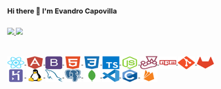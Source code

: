 ### Hi there 👋 I'm Evandro Capovilla

##

 <div>
  <a href="https://github.com/evandrocapo">
  <img height="180em" src="https://github-readme-stats.vercel.app/api?username=evandrocapo&show_icons=true&theme=dark&include_all_commits=true&count_private=true"/>
  <img height="180em" src="https://github-readme-stats.vercel.app/api/top-langs/?username=evandrocapo&layout=compact&langs_count=7&theme=dark"/>
</div>
  
  ##

<div style="display: inline_block"><br>
  <img align="center" height="30" width="40" src="https://github.com/devicons/devicon/blob/master/icons/react/react-original.svg">
  <img align="center" height="30" width="40" src="https://github.com/devicons/devicon/blob/master/icons/angularjs/angularjs-plain.svg">
  <img align="center" height="30" width="40" src="https://github.com/devicons/devicon/blob/master/icons/bootstrap/bootstrap-plain.svg">
 <img align="center" height="30" width="40" src="https://github.com/devicons/devicon/blob/master/icons/html5/html5-plain.svg">
   <img align="center" height="30" width="40" src="https://github.com/devicons/devicon/blob/master/icons/css3/css3-plain.svg">
   <img align="center" height="30" width="40" src="https://github.com/devicons/devicon/blob/master/icons/typescript/typescript-plain.svg">
   <img align="center" height="30" width="40" src="https://github.com/devicons/devicon/blob/master/icons/nodejs/nodejs-plain.svg">
   <img align="center" height="30" width="40" src="https://github.com/devicons/devicon/blob/master/icons/jest/jest-plain.svg">
   <img align="center" height="30" width="40" src="https://github.com/devicons/devicon/blob/master/icons/npm/npm-original-wordmark.svg">
  <img align="center" height="30" width="40" src="https://github.com/devicons/devicon/blob/master/icons/git/git-plain.svg">
<!--   <img align="center" height="30" width="40" src="https://github.com/devicons/devicon/blob/master/icons/github/github-original.svg"> -->
  <img align="center" height="30" width="40" src="https://github.com/devicons/devicon/blob/master/icons/gitlab/gitlab-plain.svg">
  <img align="center" height="30" width="40" src="https://github.com/devicons/devicon/blob/master/icons/heroku/heroku-plain.svg">
  <img align="center" height="30" width="40" src="https://github.com/devicons/devicon/blob/master/icons/linux/linux-original.svg">
  <img align="center" height="30" width="40" src="https://github.com/devicons/devicon/blob/master/icons/mysql/mysql-plain.svg">
   <img align="center" height="30" width="40" src="https://github.com/devicons/devicon/blob/master/icons/postgresql/postgresql-plain.svg">
  <img align="center" height="30" width="40" src="https://github.com/devicons/devicon/blob/master/icons/mongodb/mongodb-plain.svg">
  <img align="center" height="30" width="40" src="https://github.com/devicons/devicon/blob/master/icons/vscode/vscode-original.svg">
  <img align="center" height="30" width="40" src="https://github.com/devicons/devicon/blob/master/icons/c/c-original.svg">
  <img align="center" height="30" width="40" src="https://github.com/devicons/devicon/blob/master/icons/firebase/firebase-plain.svg">
</div>
<!--
**evandrocapo/evandrocapo** is a ✨ _special_ ✨ repository because its `README.md` (this file) appears on your GitHub profile.

Here are some ideas to get you started:

- 🔭 I’m currently working on ...
- 🌱 I’m currently learning ...
- 👯 I’m looking to collaborate on ...
- 🤔 I’m looking for help with ...
- 💬 Ask me about ...
- 📫 How to reach me: ...
- 😄 Pronouns: ...
- ⚡ Fun fact: ...
-->
